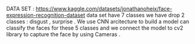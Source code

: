 DATA SET : https://www.kaggle.com/datasets/jonathanoheix/face-expression-recognition-dataset
data set have 7 classes 
we have drop 2 classes : disgust , surprise .
We use CNN arcitecture to build a model can classify the faces for these 5 classes 
and we connect the model to cv2 library to capture the face by using Cameras .
